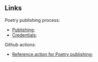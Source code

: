 ## Links

Poetry publishing process:

- [Publishing](https://python-poetry.org/docs/libraries/);
- [Credentials](https://python-poetry.org/docs/repositories/#configuring-credentials);

Github actions:

- [Reference action for Poetry publishing](https://github.com/code-specialist/pypi-poetry-publish/blob/main/action.yaml);
